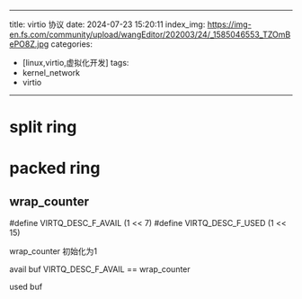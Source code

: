 
---
title: virtio 协议
date: 2024-07-23 15:20:11
index_img: https://img-en.fs.com/community/upload/wangEditor/202003/24/_1585046553_TZOmBePO8Z.jpg
categories:
  - [linux,virtio,虚拟化开发]
tags:
 - kernel_network
 - virtio
---

# split ring

# packed ring
## wrap_counter

#define VIRTQ_DESC_F_AVAIL (1 << 7)
#define VIRTQ_DESC_F_USED (1 << 15)

wrap_counter 初始化为1

avail buf
VIRTQ_DESC_F_AVAIL == wrap_counter


used buf
